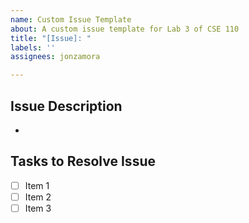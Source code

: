 ```yaml
---
name: Custom Issue Template
about: A custom issue template for Lab 3 of CSE 110
title: "[Issue]: "
labels: ''
assignees: jonzamora

---
```


## Issue Description
-
## Tasks to Resolve Issue
- [ ] Item 1
- [ ] Item 2
- [ ] Item 3
